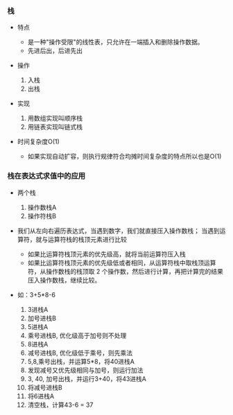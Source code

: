 ### 栈
 * 特点
   + 是一种"操作受限"的线性表，只允许在一端插入和删除操作数据。
   + 先进后出，后进先出
 * 操作
   1. 入栈
   2. 出栈
 * 实现
   1. 用数组实现叫顺序栈
   2. 用链表实现叫链式栈

 * 时间复杂度O(1)
   + 如果实现自动扩容，则执行规律符合均摊时间复杂度的特点所以也是O(1)
   
### 栈在表达式求值中的应用
 * 两个栈
   1. 操作数栈A
   2. 操作符栈B
 * 我们从左向右遍历表达式，当遇到数字，我们就直接压入操作数栈；
 当遇到运算符，就与运算符栈的栈顶元素进行比较
   + 如果比运算符栈顶元素的优先级高，就将当前运算符压入栈
   + 如果比运算符栈顶元素的优先级低或者相同，从运算符栈中取栈顶运算符，从操作数栈的栈顶取 2 个操作数，然后进行计算，再把计算完的结果压入操作数栈，继续比较。

 * 如：3+5*8-6
   1. 3进栈A
   2. 加号进栈B
   3. 5进栈A
   4. 乘号进栈B, 优化级高于加号则不处理
   5. 8进栈A
   6. 减号进栈B, 优化级低于乘号，则先乘法
   7. 5,8,乘号出栈，并运算5*8，将40进栈A
   8. 发现减号又优先级相同与加号，则运行加法
   9. 3, 40, 加号出栈，并运行3+40，将43进栈A
   10. 将减号进栈B
   11. 将6进栈A
   12. 清空栈，计算43-6 = 37
   

